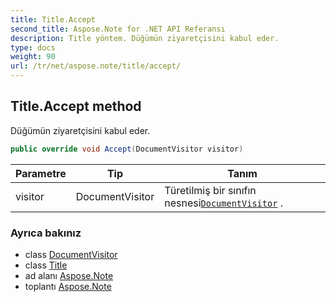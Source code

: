 ```yaml
---
title: Title.Accept
second_title: Aspose.Note for .NET API Referansı
description: Title yöntem. Düğümün ziyaretçisini kabul eder.
type: docs
weight: 90
url: /tr/net/aspose.note/title/accept/
---
```

## Title.Accept method

Düğümün ziyaretçisini kabul eder.

```csharp
public override void Accept(DocumentVisitor visitor)
```

| Parametre | Tip | Tanım |
| --- | --- | --- |
| visitor | DocumentVisitor | Türetilmiş bir sınıfın nesnesi[`DocumentVisitor`](../../documentvisitor/) . |

### Ayrıca bakınız

* class [DocumentVisitor](../../documentvisitor/)
* class [Title](../)
* ad alanı [Aspose.Note](../../title/)
* toplantı [Aspose.Note](../../../)



